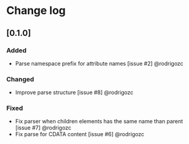 # Change log

## [0.1.0]

### Added

- Parse namespace prefix for attribute names [issue #2] @rodrigozc

### Changed

- Improve parse structure [issue #8] @rodrigozc

### Fixed

- Fix parser when children elements has the same name than parent [issue #7] @rodrigozc
- Fix parse for CDATA content [issue #6] @rodrigozc
